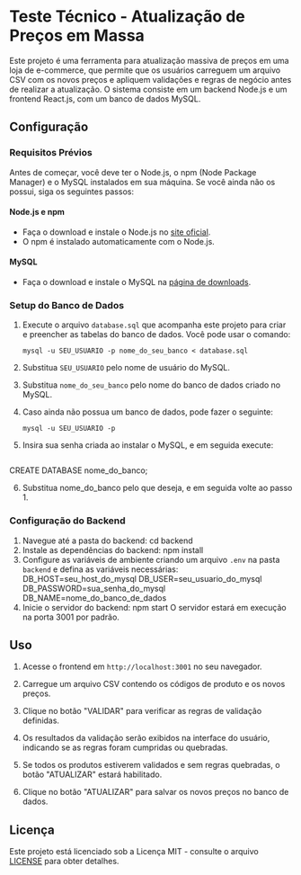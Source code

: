 # Teste Técnico - Atualização de Preços em Massa

Este projeto é uma ferramenta para atualização massiva de preços em uma loja de e-commerce, que permite que os usuários carreguem um arquivo CSV com os novos preços e apliquem validações e regras de negócio antes de realizar a atualização. O sistema consiste em um backend Node.js e um frontend React.js, com um banco de dados MySQL.

## Configuração

### Requisitos Prévios

Antes de começar, você deve ter o Node.js, o npm (Node Package Manager) e o MySQL instalados em sua máquina. Se você ainda não os possui, siga os seguintes passos:

#### Node.js e npm

- Faça o download e instale o Node.js no [site oficial](https://nodejs.org/).
- O npm é instalado automaticamente com o Node.js.

#### MySQL

- Faça o download e instale o MySQL na [página de downloads](https://dev.mysql.com/downloads/installer/).

### Setup do Banco de Dados

1. Execute o arquivo `database.sql` que acompanha este projeto para criar e preencher as tabelas do banco de dados. Você pode usar o comando:

   ```shell
   mysql -u SEU_USUARIO -p nome_do_seu_banco < database.sql
   
2. Substitua `SEU_USUARIO` pelo nome de usuário do MySQL.
3. Substitua `nome_do_seu_banco` pelo nome do banco de dados criado no MySQL.
4. Caso ainda não possua um banco de dados, pode fazer o seguinte:

   ```shell
   mysql -u SEU_USUARIO -p

5. Insira sua senha criada ao instalar o MySQL, e em seguida execute:

   ```sql
  CREATE DATABASE nome_do_banco;

6. Substitua nome_do_banco pelo que deseja, e em seguida volte ao passo 1.

### Configuração do Backend

1. Navegue até a pasta do backend:
 cd backend
2. Instale as dependências do backend:
   npm install
3. Configure as variáveis de ambiente criando um arquivo `.env` na pasta `backend` e defina as variáveis necessárias:
   DB_HOST=seu_host_do_mysql
   DB_USER=seu_usuario_do_mysql
   DB_PASSWORD=sua_senha_do_mysql
   DB_NAME=nome_do_banco_de_dados
4. Inicie o servidor do backend:
   npm start
   O servidor estará em execução na porta 3001 por padrão.


## Uso

1. Acesse o frontend em `http://localhost:3001` no seu navegador.

2. Carregue um arquivo CSV contendo os códigos de produto e os novos preços.

3. Clique no botão "VALIDAR" para verificar as regras de validação definidas.

4. Os resultados da validação serão exibidos na interface do usuário, indicando se as regras foram cumpridas ou quebradas.

5. Se todos os produtos estiverem validados e sem regras quebradas, o botão "ATUALIZAR" estará habilitado.

6. Clique no botão "ATUALIZAR" para salvar os novos preços no banco de dados.

## Licença

Este projeto está licenciado sob a Licença MIT - consulte o arquivo [LICENSE](LICENSE) para obter detalhes.
